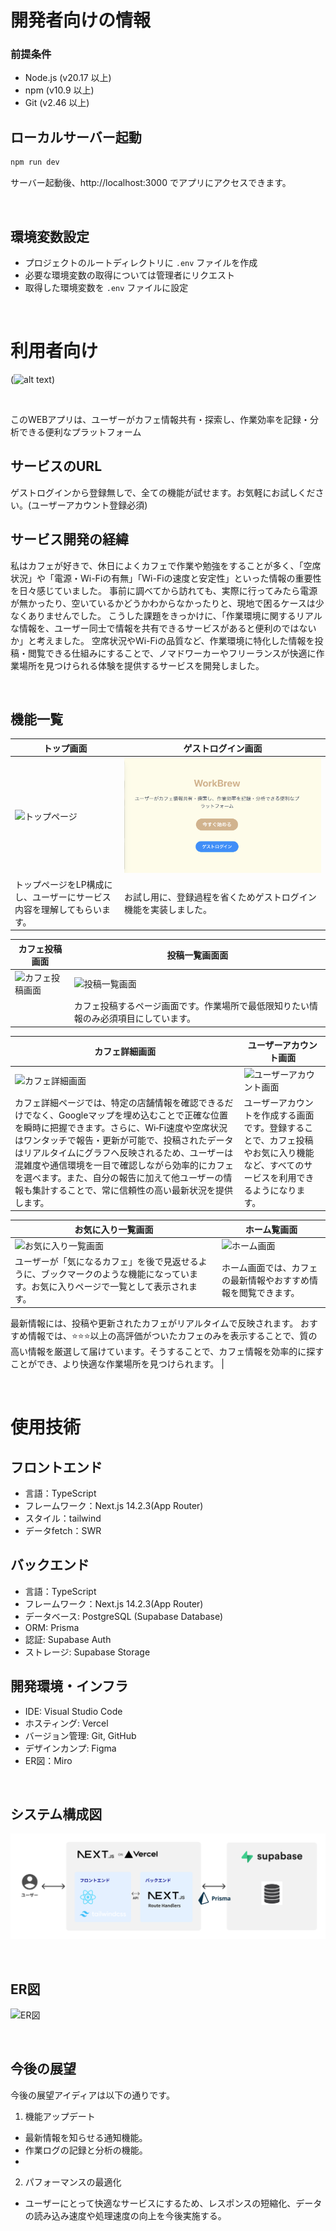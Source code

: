 # 開発者向けの情報

### 前提条件

- Node.js (v20.17 以上)
- npm (v10.9 以上)
- Git (v2.46 以上)

## ローカルサーバー起動

```bash
npm run dev
```

サーバー起動後、http://localhost:3000 でアプリにアクセスできます。

<br />

## 環境変数設定
- プロジェクトのルートディレクトリに `.env` ファイルを作成
- 必要な環境変数の取得については管理者にリクエスト
- 取得した環境変数を `.env` ファイルに設定

<br />

# 利用者向け

(![alt text](<スクリーンショット 2025-04-16 15.32.52.png>))

<br />

このWEBアプリは、ユーザーがカフェ情報共有・探索し、作業効率を記録・分析できる便利なプラットフォーム

## サービスのURL
ゲストログインから登録無しで、全ての機能が試せます。お気軽にお試しください。(ユーザーアカウント登録必須)

## サービス開発の経緯
私はカフェが好きで、休日によくカフェで作業や勉強をすることが多く、「空席状況」や「電源・Wi-Fiの有無」「Wi-Fiの速度と安定性」といった情報の重要性を日々感じていました。
事前に調べてから訪れても、実際に行ってみたら電源が無かったり、空いているかどうかわからなかったりと、現地で困るケースは少なくありませんでした。
こうした課題をきっかけに、「作業環境に関するリアルな情報を、ユーザー同士で情報を共有できるサービスがあると便利のではないか」と考えました。
空席状況やWi-Fiの品質など、作業環境に特化した情報を投稿・閲覧できる仕組みにすることで、ノマドワーカーやフリーランスが快適に作業場所を見つけられる体験を提供するサービスを開発しました。

<br />

## 機能一覧


| トップ画面                                                                                      | ゲストログイン画面                                                                  |
| ----------------------------------------------------------------------------------------------- | ------------------------------------------------------------------------------- |
| ![トップページ](/docs/img/トップ画面.png)                                                           | ![ゲストログイン画面](/docs/img/guestLogin.png)                                            |
| トップページをLP構成にし、ユーザーにサービス内容を理解してもらいます。                                       | お試し用に、登録過程を省くためゲストログイン機能を実装しました。 |

| カフェ投稿画面                                                                                                                   | 投稿一覧画面面                                                                             |
| -------------------------------------------------------------------------------------------------------------------------------- | -------------------------------------------------------------------------------------------- |
| ![カフェ投稿画面](/docs/img/カフェ投稿.png)                                                                                         | ![投稿一覧画面](/docs/img/投稿一覧.png)                                              |
|  | カフェ投稿するページ画面です。作業場所で最低限知りたい情報のみ必須項目にしています。                                                        | 投稿されたカフェを一覧で表示する画面です。フィルター検索で、店名・エリア、Wi-Fi・電源の有無の項目で、知りたい情報を絞ることができます。

| カフェ詳細画面                                                           | ユーザーアカウント画面                                                                                              |
| ---------------------------------------------------------------------------------- | ------------------------------------------------------------------------------------------------------------------------ |
| ![カフェ詳細画面](/docs/img/カフェ詳細.png)                           | ![ユーザーアカウント画面 ](/docs/img/ユーザーアカウント.png)                                                               |
| カフェ詳細ページでは、特定の店舗情報を確認できるだけでなく、Googleマップを埋め込むことで正確な位置を瞬時に把握できます。さらに、Wi‑Fi速度や空席状況はワンタッチで報告・更新が可能で、投稿されたデータはリアルタイムにグラフへ反映されるため、ユーザーは混雑度や通信環境を一目で確認しながら効率的にカフェを選べます。また、自分の報告に加えて他ユーザーの情報も集計することで、常に信頼性の高い最新状況を提供します。 | ユーザーアカウントを作成する画面です。登録することで、カフェ投稿やお気に入り機能など、すべてのサービスを利用できるようになります。 |

| お気に入り一覧画面                                                                                                                         | ホーム覧画面                                                                               |
| ------------------------------------------------------------------------------------------------------------------------------------ | ------------------------------------------------------------------------------------------------------------------ |
| ![お気に入り一覧画面 ](/docs/img/お気に入り一覧.png)                                                                                              | ![ホーム画面](/docs/img/ホーム画面.png)                                                   |
| ユーザーが「気になるカフェ」を後で見返せるように、ブックマークのような機能になっています。お気に入りページで一覧として表示されます。 | ホーム画面では、カフェの最新情報やおすすめ情報を閲覧できます。
最新情報には、投稿や更新されたカフェがリアルタイムで反映されます。
おすすめ情報では、⭐️⭐️⭐️以上の高評価がついたカフェのみを表示することで、質の高い情報を厳選して届けています。そうすることで、カフェ情報を効率的に探すことができ、より快適な作業場所を見つけられます。 |



<br />

# 使用技術

## フロントエンド
- 言語：TypeScript
- フレームワーク：Next.js 14.2.3(App Router)
- スタイル：tailwind
- データfetch：SWR

## バックエンド
- 言語：TypeScript
- フレームワーク：Next.js 14.2.3(App Router)
- データベース: PostgreSQL (Supabase Database)
- ORM: Prisma
- 認証: Supabase Auth
- ストレージ: Supabase Storage

## 開発環境・インフラ
- IDE: Visual Studio Code
- ホスティング: Vercel
- バージョン管理: Git, GitHub
- デザインカンプ: Figma
- ER図：Miro

<br />

## システム構成図

![システム構成図](/docs/img/system.png)

<br />

## ER図

![ER図](/docs/img/WorkBrewER図.jpg)

<br />

## 今後の展望

今後の展望アイディアは以下の通りです。
  
1. 機能アップデート
- 最新情報を知らせる通知機能。
- 作業ログの記録と分析の機能。
- 

2. パフォーマンスの最適化
- ユーザーにとって快適なサービスにするため、レスポンスの短縮化、データの読み込み速度や処理速度の向上を今後実施する。